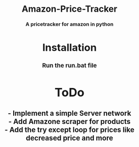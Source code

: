 <div align="center">
    <h1>Amazon-Price-Tracker</h>
    <h3>A pricetracker for amazon in python

<div align="center">
    <h1>Installation</h>
    <h3>Run the run.bat file

<div align="center">
    <h1>ToDo</h>
    <h3>- Implement a simple Server network<br>
    - Add Amazone scraper for products<br>
    - Add the try except loop for prices like decreased price and more
